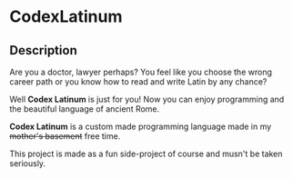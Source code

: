 # CodexLatinum

## Description
Are you a doctor, lawyer perhaps? You feel like you choose the wrong career path or you know how to read and write Latin by any chance?

Well **Codex Latinum** is just for you! Now you can enjoy programming and the beautiful language of ancient Rome.

**Codex Latinum** is a custom made programming language made in my ~~mother's basement~~ free time.

This project is made as a fun side-project of course and musn't be taken seriously.
